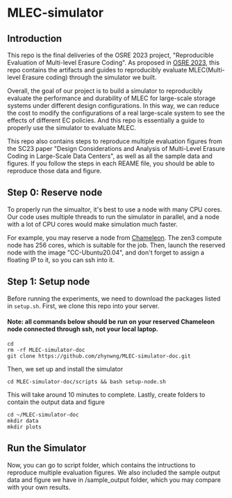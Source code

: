# MLEC-simulator
## Introduction
This repo is the final deliveries of the OSRE 2023 project, "Reproducible Evaluation of Multi-level Erasure Coding". As proposed in [OSRE 2023](https://ucsc-ospo.github.io/report/osre23/ornl/multilevelerasure/20230801-zhiyanw/), this repo contains the artifacts and guides to reproducibly evaluate MLEC(Multi-level Erasure coding) through the simulator we built. 

Overall, the goal of our project is to build a simulator to reproducibly evaluate the performance and durability of MLEC for large-scale storage systems under different design configurations. In this way, we can reduce the cost to modify the configurations of a real large-scale system to see the effects of different EC policies. And this repo is essentially a guide to properly use the simulator to evaluate MLEC. 


This repo also contains steps to reproduce multiple evaluation figures from the SC23 paper "Design Considerations and Analysis of Multi-Level Erasure Coding in Large-Scale Data Centers", as well as all the sample data and figures. If you follow the steps in each REAME file, you should be able to reproduce those data and figure. 

## Step 0: Reserve node

To properly run the simualtor, it's best to use a node with many CPU cores. Our code uses multiple threads to run the simulator in parallel, and a node with a lot of CPU cores would make simulation much faster.

For example, you may reserve a node from [Chameleon](https://chameleoncloud.readthedocs.io/en/latest/technical/reservations.html). The zen3 compute node has 256 cores, which is suitable for the job. Then, launch the reserved node with the image "CC-Ubuntu20.04", and don't forget to assign a floating IP to it, so you can ssh into it. 

## Step 1: Setup node 

Before running the experiments, we need to download the packages listed in `setup.sh`. First, we clone this repo into your server. 

#### Note: all commands below should be run on your reserved Chameleon node connected through ssh, not your local laptop.

```
cd
rm -rf MLEC-simulator-doc
git clone https://github.com/zhynwng/MLEC-simulator-doc.git
```

Then, we set up and install the simulator
```
cd MLEC-simulator-doc/scripts && bash setup-node.sh
```

This will take around 10 minutes to complete. Lastly, create folders to contain the output data and figure

```
cd ~/MLEC-simulator-doc
mkdir data
mkdir plots
```

## Run the Simulator

Now, you can go to script folder, which contains the intructions to reproduce multiple evaluation figures. We also included the sample output data and figure we have in /sample_output folder, which you may compare with your own results.